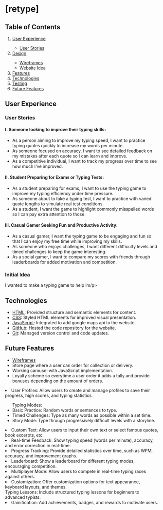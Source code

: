 # [retype]


## Table of Contents
<ol>
<li><a href="#user-experience">User Experience</a></li>
    <ul>
    <li><a href="#user-stories">User Stories</a></li>
    </ul>
<li><a href="#design">Design</a></li>
<ul>
<li><a href="#wireframes">Wireframes</a></li>
<li><a href="#website-idea">Website Idea</a></li>
</ul>
<li><a href="#features">Features</a></li>
<li><a href="#technologies">Technologies</a></li>
<li><a href="#testing">Testing</a></li>
<li><a href="#future-features">Future Features</a></li>
</ol>

## User Experience

### User Stories

#### I. Someone looking to improve their typing skills:

<ul>
<li>As a person aiming to improve my typing speed, I want to practice typing quotes quickly to increase my words per minute.</li>
<li>As someone focused on accuracy, I want to see detailed feedback on my mistakes after each quote so I can learn and improve.</li>
<li>As a competitive individual, I want to track my progress over time to see how much I've improved.</li>
</ul>

#### II. Student Preparing for Exams or Typing Tests:

<ul>
<li>As a student preparing for exams, I want to use the typing game to improve my typing efficiency under time pressure.</li>
<li>As someone about to take a typing test, I want to practice with varied quote lengths to simulate real test conditions.</li>
<li>As a student, I want the game to highlight commonly misspelled words so I can pay extra attention to those.</li>
</ul>

#### III. Casual Gamer Seeking Fun and Productive Activity:
<ul>
<li>As a casual gamer, I want the typing game to be engaging and fun so that I can enjoy my free time while improving my skills.</li>
<li>As someone who enjoys challenges, I want different difficulty levels and timed challenges to keep the game interesting.</li>
<li>As a social gamer, I want to compare my scores with friends through leaderboards for added motivation and competition.</li>
</ul>


### Initial Idea

<p>I wanted to make a typing game to help im/p>



## Technologies

- [HTML](https://web.dev/learn/html/overview/): Provided structure and semantic elements for content.
- [CSS](https://developer.mozilla.org/en-US/docs/Web/CSS): Styled HTML elements for improved visual presentation.
- [JavaScript](https://developer.mozilla.org/en-US/docs/Web/JavaScript): Integrated to add google maps api to the website.
- [GitHub](https://github.com/): Hosted the code repository for the website.
- [Git](https://git-scm.com/): Managed version control and code updates.


## Future Features

<ul>
<li><a href="#wireframes">Wireframes</a></li>
    <li>Store page where a user can order for collection or delivery.</li>
    <li>Working carousel with JavaScript implementation.</li>
    <li>Loyalty scheme so everytime a user order it adds a tally and provide bonuses depending on the amount of orders.</li>
</ul>



<li>User Profiles: Allow users to create and manage profiles to save their progress, high scores, and typing statistics.</li>
<ul>
Typing Modes:
<li>Basic Practice: Random words or sentences to type.</li>
<li>Timed Challenges: Type as many words as possible within a set time.</li>
<li>Story Mode: Type through progressively difficult levels with a storyline.</li>
</ul>
<li>Custom Text: Allow users to input their own text or select famous quotes, book excerpts, etc.</li>
<li>Real-time Feedback: Show typing speed (words per minute), accuracy, and error correction in real-time.</li>
<li>Progress Tracking: Provide detailed statistics over time, such as WPM, accuracy, and improvement graphs.</li>
<li>Leaderboard: Show a leaderboard for different typing modes, encouraging competition.</li>
<li>Multiplayer Mode: Allow users to compete in real-time typing races against others.</li>
<li>Customization: Offer customization options for text appearance, keyboard layouts, and themes.</li>
</li>Typing Lessons: Include structured typing lessons for beginners to advanced typists.</li>
<li>Gamification: Add achievements, badges, and rewards to motivate users.</li>

